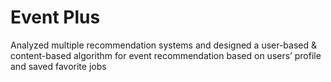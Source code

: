 # Event Plus
Analyzed multiple recommendation systems and designed a user-based & content-based algorithm for event recommendation based on users’ profile and saved favorite jobs
